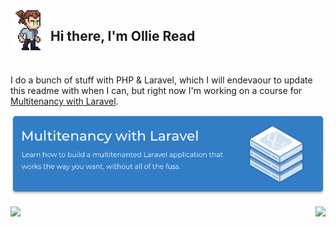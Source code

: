 <img align="left" src="https://raw.githubusercontent.com/ollieread/ollieread/main/small-me-idle_small.gif"> 

## Hi there, I'm Ollie Read

<br clear="left">

I do a bunch of stuff with PHP & Laravel, which I will endevaour to update this readme with when I can, but right now I'm working on a course for <a href="https://multitenancy.dev" target="_blank">Multitenancy with Laravel</a>.

<a href="https://multitenancy.dev" target="_blank">
    <p align="center">
        <img src="https://raw.githubusercontent.com/ollieread/ollieread/main/mwl-banner.png">
    </p>
</a>

<img align='left' src="https://github-readme-stats.vercel.app/api?username=ollieread&show_icons=true&count_private=true&include_all_commits=true">
<img align='right' src="https://github-readme-stats.vercel.app/api/top-langs/?username=ollieread&count_private=true&include_all_commits=true&layout=compact">
